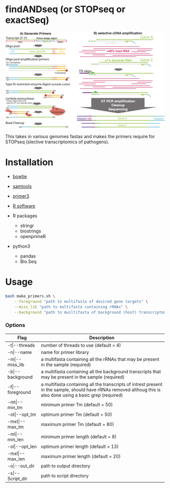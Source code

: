 # findANDseq (or STOPseq or exactSeq)


![](STOPseq.png)


This takes in various genomes fastas and makes the primers require for STOPseq (slective transcriptomics of pathogens).

# Installation

 - [bowtie](https://bowtie-bio.sourceforge.net/index.shtml)
 - [samtools](http://www.htslib.org/)
 - [primer3](https://github.com/primer3-org/primer3)

 - [R software](https://www.r-project.org/)
 - R packages
    - stringr
    - biostrings
    - openprimeR
 - python3
    - pandas
    - Bio.Seq





# Usage

```bash
bash make_primers.sh \
	--foreground "path to multifasta of desired gene targets" \
	--miss_lib "path to multifasta containing rRNAs" \
	--background "path to muiltifasta of background (host) transcriptome"
```

### Options

| Flag             | Description                                                                                                                                                     |
|------------------|-----------------------------------------------------------------------------------------------------------------------------------------------------------------|
| -t\|--threads    | number of threads to use (default = 4)                                                                                                                          |
| -n\|--name       | name for primer library                                                                                                                                         |
| -m\|--miss_lib   | a multifasta containing all the rRNAs that may be present in the sample (required)                                                                              |
| -b\|--background | a multifasta containing all the background transcripts that may be present in the sample (required)                                                             |
| -f\|--foreground | a multifasta containing all the transcripts of intrest present in the sample, should have rRNAs removed althoug this is also done using a basic grep (required) |
| -mt\|--min_tm    | minimum primer Tm (default = 50)                                                                                                                                |
| -ot\|--opt_tm    | optimum primer Tm (default = 50)                                                                                                                                |
| -mxt\|--max_tm   | maximum primer Tm (default = 80)                                                                                                                                |
| -ml\|--min_len   | minimum primer length (default = 8)                                                                                                                             |
| -ol\|--opt_len   | optimum primer length (default = 13)                                                                                                                            |
| -mxl\|--max_len  | maximum primer length (default = 20)                                                                                                                            |
| -o\|--out_dir    | path to output directory                                                                                                                                        |
| -s\|--Script_dir | path to script directory                                                                                                                                        |